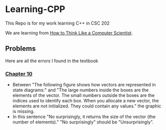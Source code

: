 # Learning-CPP
This Repo is for my work learning C++ in CSC 202

We are learning from [How to Think Like a Computer Scientist](https://www.openbookproject.net/thinkcs/cpp/).

## Problems
Here are all the errors I found in the textbook
### [Chapter 10](https://www.openbookproject.net/thinkcs/cpp/ch10.html)
* Between "The following figure shows how vectors are represented in state diagrams:" and "The large numbers inside the boxes are the elements of the vector. The small numbers outside the boxes are the indices used to identify each box. When you allocate a new vector, the elements are not initialized. They could contain any values." the graphic is missing.
* In this sentence "No surprisingly, it returns the size of the vector (the number of elements)." "No surprisingly" should be "Unsurprisingly".
